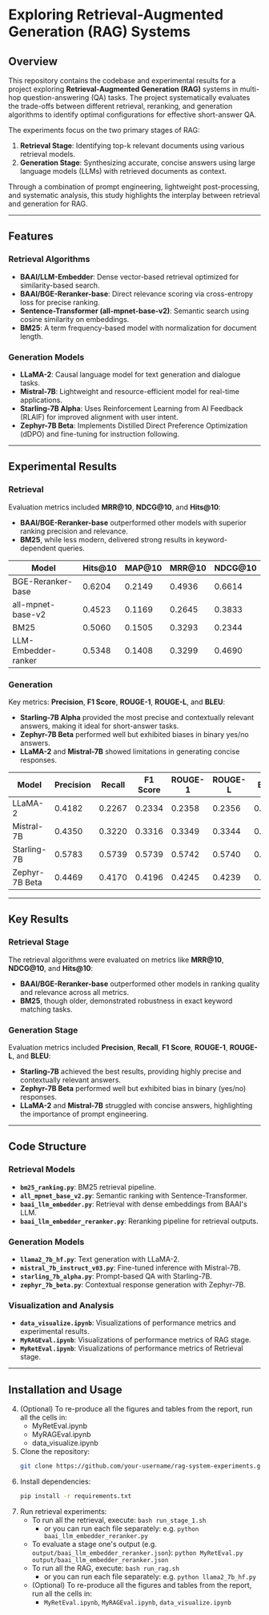 # Exploring Retrieval-Augmented Generation (RAG) Systems

## Overview

This repository contains the codebase and experimental results for a project exploring **Retrieval-Augmented Generation (RAG)** systems in multi-hop question-answering (QA) tasks. The project systematically evaluates the trade-offs between different retrieval, reranking, and generation algorithms to identify optimal configurations for effective short-answer QA.

The experiments focus on the two primary stages of RAG:
1. **Retrieval Stage**: Identifying top-k relevant documents using various retrieval models.
2. **Generation Stage**: Synthesizing accurate, concise answers using large language models (LLMs) with retrieved documents as context.

Through a combination of prompt engineering, lightweight post-processing, and systematic analysis, this study highlights the interplay between retrieval and generation for RAG.

---

## Features

### Retrieval Algorithms
- **BAAI/LLM-Embedder**: Dense vector-based retrieval optimized for similarity-based search.
- **BAAI/BGE-Reranker-base**: Direct relevance scoring via cross-entropy loss for precise ranking.
- **Sentence-Transformer (all-mpnet-base-v2)**: Semantic search using cosine similarity on embeddings.
- **BM25**: A term frequency-based model with normalization for document length.

### Generation Models
- **LLaMA-2**: Causal language model for text generation and dialogue tasks.
- **Mistral-7B**: Lightweight and resource-efficient model for real-time applications.
- **Starling-7B Alpha**: Uses Reinforcement Learning from AI Feedback (RLAIF) for improved alignment with user intent.
- **Zephyr-7B Beta**: Implements Distilled Direct Preference Optimization (dDPO) and fine-tuning for instruction following.

---
## Experimental Results

### Retrieval
Evaluation metrics included **MRR@10**, **NDCG@10**, and **Hits@10**:
- **BAAI/BGE-Reranker-base** outperformed other models with superior ranking precision and relevance.
- **BM25**, while less modern, delivered strong results in keyword-dependent queries.

| Model                 | Hits@10 | MAP@10 | MRR@10 | NDCG@10 |
|-----------------------|---------|--------|--------|---------|
| BGE-Reranker-base     | 0.6204  | 0.2149 | 0.4936 | 0.6614  |
| all-mpnet-base-v2     | 0.4523  | 0.1169 | 0.2645 | 0.3833  |
| BM25                  | 0.5060  | 0.1505 | 0.3293 | 0.2344  |
| LLM-Embedder-ranker   | 0.5348  | 0.1408 | 0.3299 | 0.4690  |

### Generation
Key metrics: **Precision**, **F1 Score**, **ROUGE-1**, **ROUGE-L**, and **BLEU**:
- **Starling-7B Alpha** provided the most precise and contextually relevant answers, making it ideal for short-answer tasks.
- **Zephyr-7B Beta** performed well but exhibited biases in binary yes/no answers.
- **LLaMA-2** and **Mistral-7B** showed limitations in generating concise responses.

| Model          | Precision | Recall | F1 Score | ROUGE-1 | ROUGE-L | BLEU   |
|----------------|-----------|--------|----------|---------|---------|--------|
| LLaMA-2        | 0.4182    | 0.2267 | 0.2334   | 0.2358  | 0.2356  | 0.0554 |
| Mistral-7B     | 0.4350    | 0.3220 | 0.3316   | 0.3349  | 0.3344  | 0.0731 |
| Starling-7B    | 0.5783    | 0.5739 | 0.5739   | 0.5742  | 0.5740  | 0.1043 |
| Zephyr-7B Beta | 0.4469    | 0.4170 | 0.4196   | 0.4245  | 0.4239  | 0.0529 |

---

## Key Results

### Retrieval Stage
The retrieval algorithms were evaluated on metrics like **MRR@10**, **NDCG@10**, and **Hits@10**:
- **BAAI/BGE-Reranker-base** outperformed other models in ranking quality and relevance across all metrics.
- **BM25**, though older, demonstrated robustness in exact keyword matching tasks.

### Generation Stage
Evaluation metrics included **Precision**, **Recall**, **F1 Score**, **ROUGE-1**, **ROUGE-L**, and **BLEU**:
- **Starling-7B** achieved the best results, providing highly precise and contextually relevant answers.
- **Zephyr-7B Beta** performed well but exhibited bias in binary (yes/no) responses.
- **LLaMA-2** and **Mistral-7B** struggled with concise answers, highlighting the importance of prompt engineering.

---

## Code Structure

### Retrieval Models
- **`bm25_ranking.py`**: BM25 retrieval pipeline.
- **`all_mpnet_base_v2.py`**: Semantic ranking with Sentence-Transformer.
- **`baai_llm_embedder.py`**: Retrieval with dense embeddings from BAAI's LLM.
- **`baai_llm_embedder_reranker.py`**: Reranking pipeline for retrieval outputs.

### Generation Models
- **`llama2_7b_hf.py`**: Text generation with LLaMA-2.
- **`mistral_7b_instruct_v03.py`**: Fine-tuned inference with Mistral-7B.
- **`starling_7b_alpha.py`**: Prompt-based QA with Starling-7B.
- **`zephyr_7b_beta.py`**: Contextual response generation with Zephyr-7B.

### Visualization and Analysis
- **`data_visualize.ipynb`**: Visualizations of performance metrics and experimental results.
- **`MyRAGEval.ipynb`**: Visualizations of performance metrics of RAG stage.
- **`MyRetEval.ipynb`**: Visualizations of performance metrics of Retrieval stage.
---

## Installation and Usage

4. (Optional) To re-produce all the figures and tables from the report, run all the cells in:
    - MyRetEval.ipynb
    - MyRAGEval.ipynb
    - data_visualize.ipynb
1. Clone the repository:
   ```bash
   git clone https://github.com/your-username/rag-system-experiments.git
   ```
2. Install dependencies:
   ```bash
   pip install -r requirements.txt
   ```
3. Run retrieval experiments:
   - To run all the retrieval, execute: `bash run_stage_1.sh`
      - or you can run each file separately: e.g. `python baai_llm_embedder_reranker.py`
   - To evaluate a stage one's output (e.g. `output/baai_llm_embedder_reranker.json`): `python MyRetEval.py output/baai_llm_embedder_reranker.json`
   - To run all the RAG, execute: `bash run_rag.sh`
      - or you can run each file separately: e.g. `python llama2_7b_hf.py`
   - (Optional) To re-produce all the figures and tables from the report, run all the cells in:
      - `MyRetEval.ipynb`, `MyRAGEval.ipynb`, `data_visualize.ipynb`
